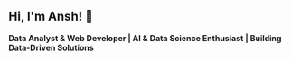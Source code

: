 ## Hi, I'm Ansh! 👋  
**Data Analyst & Web Developer | AI & Data Science Enthusiast | Building Data-Driven Solutions**
